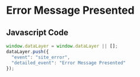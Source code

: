 # Error Message Presented

### 

## Javascript Code
```js
window.dataLayer = window.dataLayer || [];
dataLayer.push({
  "event": "site_error",
  "detailed_event": "Error Message Presented"
});
```








